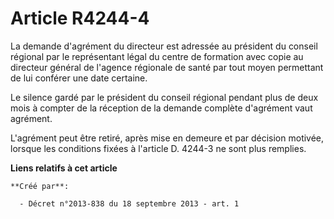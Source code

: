 # Article R4244-4

La demande d'agrément du directeur est adressée au président du conseil régional par le représentant légal du centre de
formation avec copie au directeur général de l'agence régionale de santé par tout moyen permettant de lui conférer une date
certaine. 

Le silence gardé par le président du conseil régional pendant plus de deux mois à compter de la réception de la demande
complète d'agrément vaut agrément. 

L'agrément peut être retiré, après mise en demeure et par décision motivée, lorsque les conditions fixées à l'article D.
4244-3 ne sont plus remplies.

**Liens relatifs à cet article**

	**Créé par**:

	  - Décret n°2013-838 du 18 septembre 2013 - art. 1
